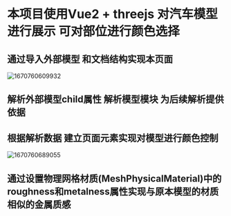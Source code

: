 # 本项目使用Vue2 + threejs 对汽车模型进行展示 可对部位进行颜色选择
## 通过导入外部模型 和文档结构实现本页面
![1670760609932](https://user-images.githubusercontent.com/101321825/206902734-19372145-9022-4144-8f37-b6d03ffe97d1.png)<br>
## 解析外部模型child属性 解析模型模块 为后续解析提供依据
## 根据解析数据 建立页面元素实现对模型进行颜色控制
![1670760689055](https://user-images.githubusercontent.com/101321825/206902791-bb9d347c-43e2-4dbe-aafd-5fe5a63b4280.png)<br>
## 通过设置物理网格材质(MeshPhysicalMaterial)中的roughness和metalness属性实现与原本模型的材质相似的金属质感
